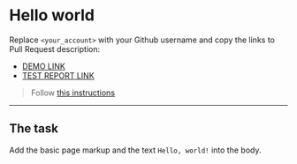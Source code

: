 # Hello world
Replace `<your_account>` with your Github username and copy the links to Pull Request description:
- [DEMO LINK](https://yaroslav-furhala.github.io/layout_hello-world/)
- [TEST REPORT LINK](https://yaroslav-furhala.github.io/layout_hello-world/report/html_report/)


> Follow [this instructions](https://mate-academy.github.io/layout_task-guideline/#how-to-solve-the-layout-tasks-on-github)
___

## The task 
Add the basic page markup and the text `Hello, world!` into the body.
